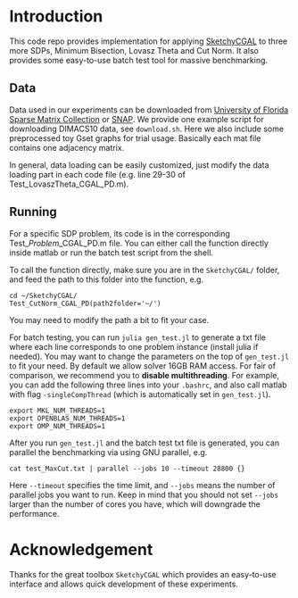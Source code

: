 # Introduction  

This code repo provides implementation for applying 
[SketchyCGAL](https://github.com/alpyurtsever/SketchyCGAL) to 
three more SDPs, Minimum Bisection, Lovasz Theta and Cut Norm.  It also provides some easy-to-use batch test tool for massive benchmarking.

## Data
Data used in our experiments can be downloaded from [University of Florida Sparse Matrix Collection](https://sparse.tamu.edu/) or [SNAP](https://snap.stanford.edu/data/index.html). We provide one example script for downloading DIMACS10 data, see `download.sh`.
Here we also include some preprocessed toy Gset graphs for trial usage. Basically each 
mat file contains one adjacency matrix.

In general, data loading can be easily customized, just modify the data loading part in each 
code file (e.g. line 29-30 of Test_LovaszTheta_CGAL_PD.m).  

## Running  
For a specific SDP problem, its code is in the corresponding Test_*Problem*_CGAL_PD.m file. You can either call the function directly inside 
matlab or run the batch test script from the shell.

To call the function directly, make sure you are in the `SketchyCGAL/` folder, 
and feed the path to this folder into the function, e.g. 
```
cd ~/SketchyCGAL/
Test_CutNorm_CGAL_PD(path2folder='~/')
```
You may need to modify the path a bit to fit your case.

For batch testing, you can run `julia gen_test.jl` to generate a txt file 
where each line corresponds to one problem instance (install julia if needed). You may want to 
change the parameters on the top of `gen_test.jl` to fit your need. By default we allow solver 16GB RAM access.
For fair of comparison, we recommend you to **disable multithreading**. For example, you can add
the following three lines into your `.bashrc`, and also call matlab with flag 
`-singleCompThread` (which is automatically set in `gen_test.jl`). 
```
export MKL_NUM_THREADS=1
export OPENBLAS_NUM_THREADS=1
export OMP_NUM_THREADS=1
```
After you run `gen_test.jl` and the batch test txt file is generated, 
you can parallel the benchmarking via using GNU parallel, e.g. 
```
cat test_MaxCut.txt | parallel --jobs 10 --timeout 28800 {}
```
Here `--timeout` specifies the time limit, and `--jobs` means the number of 
parallel jobs you want to run. Keep in mind that you should not set `--jobs` 
larger than the number of cores you have, which will downgrade the performance.

# Acknowledgement
Thanks for the great toolbox `SketchyCGAL` which provides an easy-to-use interface and allows quick development of these experiments. 